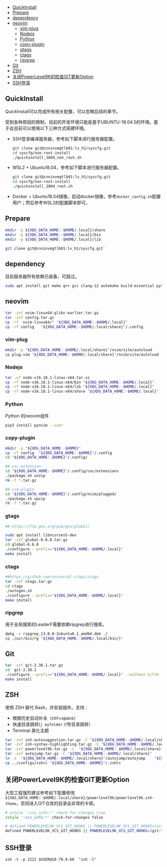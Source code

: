 <!-- vim-markdown-toc GFM -->

* [QuickInstall](#quickinstall)
* [Prepare](#prepare)
* [dependency](#dependency)
* [neovim](#neovim)
    * [vim-plug](#vim-plug)
    * [Nodejs](#nodejs)
    * [Python](#python)
    * [copy-plugin](#copy-plugin)
    * [gtags](#gtags)
    * [ctags](#ctags)
    * [ripgrep](#ripgrep)
* [Git](#git)
* [ZSH](#zsh)
* [关闭PowerLevel9K的检查GIT更新Option](#关闭powerlevel9k的检查git更新option)
* [SSH登录](#ssh登录)

<!-- vim-markdown-toc -->

## QuickInstall

QuickInstall可以完成所有相关配置，可以忽略后续的章节。

受到各种原因的限制，目前的开发环境只能是基于UBUNTU-18.04.5的环境。基于此目前可以使用以下三种方式搭建环境。

- SSH登录编译服务器，参考如下脚本进行服务器配置。

  ```bash
  git clone git@cnninvmgtlb01:lv_h1/syscfg.git
  cd syscfg/non-root-install
  ./quickinstall_1804_non_root.sh
  ```
- WSL2 + Ubuntu18.04，参考如下脚本进行服务器配置。

  ```bash
  git clone git@cnninvmgtlb01:lv_h1/syscfg.git
  cd syscfg/non-root-install
  ./quickinstall_1804_root.sh
  ```
- Docker + Ubuntu18.04镜像，启动docker镜像，参考`docker_config.sh`配置用户；然后参考WSL2的配置脚本即可。

## Prepare

```bash
mkdir -p ${XDG_DATA_HOME:-$HOME/.local}/share
mkdir -p ${XDG_DATA_HOME:-$HOME/.local}/bin
mkdir -p ${XDG_DATA_HOME:-$HOME/.local}/lib

git clone git@cnninvmgtlb01:lv_h1/syscfg.git`
```

## dependency

目前服务器所有依赖已装备，可跳过。

```bash
sudo apt install git make g++ gcc clang-12 automake build-essential python3-pip cmake automake autoconf libncurses5-dev libdist-zilla-plugin-localemsgfmt-perl liblocale-msgfmt-perl gettext
```
## neovim

```bash
tar -zxf nvim-linux64-glibc-earlier.tar.gz
tar -zxf config.tar.gz
cp -rf  nvim-linux64/* "${XDG_DATA_HOME:-$HOME/.local}"
cp -rf config   "${XDG_DATA_HOME:-$HOME/.local/share}"/.config
```

### vim-plug

```bash
mkdir -p "${XDG_DATA_HOME:-$HOME/.local/share}"/nvim/site/autoload
cp plug.vim "${XDG_DATA_HOME:-$HOME/.local/share}"/nvim/site/autoload
```


### Nodejs

```bash
tar -xf node-v16.18.1-linux-x64.tar.xz
cp -rf node-v16.18.1-linux-x64/bin "${XDG_DATA_HOME:-$HOME/.local}"
cp -rf node-v16.18.1-linux-x64/lib "${XDG_DATA_HOME:-$HOME/.local}"
cp -rf node-v16.18.1-linux-x64/share "${XDG_DATA_HOME:-$HOME/.local}"
```
### Python

Python 的neovim组件

```bash
pip3 install pynvim --user
```

### copy-plugin

```bash
mkdir -p "${XDG_DATA_HOME:-$HOME}"
cp -rf config  "${XDG_DATA_HOME:-$HOME}"/.config
cd "${XDG_DATA_HOME:-$HOME}"/.config/

## coc-extension
cd "${XDG_DATA_HOME:-$HOME}"/.config/coc/extensions
./package.sh unzip
rm -f *.tar.gz

## vim-plugin
cd "${XDG_DATA_HOME:-$HOME}"/.config/nvim/plugged/
./package.sh upzip
rm -f *.tar.gz
```

### gtags

```bash
## https://ftp.gnu.org/pub/gnu/global/

sudo apt install libncurses5-dev
tar -zxf global-6.6.8.tar.gz
cd global-6.6.8
./configure --prefix="${XDG_DATA_HOME:-$HOME/.local}"
make install
```

### ctags

```bash
##https://github.com/universal-ctags/ctags
tar -zxf ctags.tar.gz
cd ctags
./autogen.sh
./configure --prefix="${XDG_DATA_HOME:-$HOME/.local}"
make install
```
### ripgrep

用于全局搜索的LeaderF需要依赖ripgrep进行搜索。

```bash
dpkg -x ripgrep_13.0.0-2ubuntu0.1_amd64.deb ./
cp ./usr/bin/rg "${XDG_DATA_HOME:-$HOME/.local/bin/}"
```
## Git

```bash
tar -zxf git-2.38.1.tar.gz
cd  git-2.38.1
./configure --prefix="${XDG_DATA_HOME:-$HOME/.local}" --without-tcltk
make install
```

## ZSH

使用 ZSH 替代 Bash，并安装插件。支持：

- 根据历史自动补全（ctrl+space）
- 快速目录跳转(`j myfolder` //夸目录跳转）
- Terminal 美化主题

```bash
tar -zxf zsh-autosuggestion.tar.gz -C "${XDG_DATA_HOME:-$HOME/.local/share}"
tar -zxf zsh-syntax-highlighting.tar.gz -C "${XDG_DATA_HOME:-$HOME/.local/share}"
tar -zxf powerlevel9k.tar.gz -C  "${XDG_DATA_HOME:-$HOME/.local/share}"
tar -zxf autojump.tar.gz -C "${XDG_DATA_HOME:-$HOME/.local/share}"
ln -s  "${XDG_DATA_HOME:-$HOME/.local/share}"/autojump/autojump    "${XDG_DATA_HOME:-$HOME/.local}"/bin/autojump
cp ../configs/zshrc "${XDG_DATA_HOME:-$HOME}"/.zshrc
```

## 关闭PowerLevel9K的检查GIT更新Option

大型工程强烈建议参考如下配置修改`${XDG_DATA_HOME:-$HOME/.local/share}/powerlevel9k/powerlevel9k.zsh-theme`，否则进入GIT仓库的目录会非常的卡顿。

```zsh
# zstyle ':vcs_info:*' check-for-changes true
zstyle ':vcs_info:*' check-for-changes false

# defined POWERLEVEL9K_VCS_GIT_HOOKS || POWERLEVEL9K_VCS_GIT_HOOKS=(vcs-detect-changes git-untracked git-aheadbehind git-stash git-remotebranch git-tagname)
defined POWERLEVEL9K_VCS_GIT_HOOKS || POWERLEVEL9K_VCS_GIT_HOOKS=(git-tagname)
```

## SSH登录

```
ssh -t -p 2222 $USER@10.70.9.60  "zsh -l"
```
